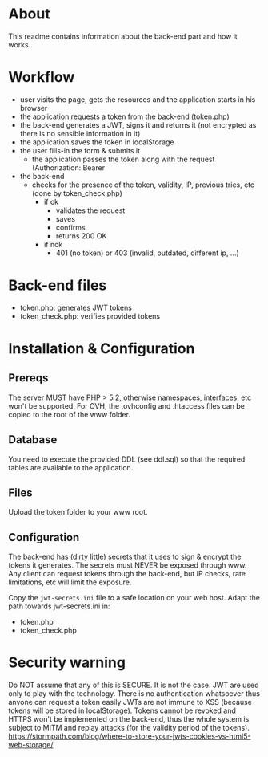 # About
This readme contains information about the back-end part and how it works.

# Workflow
* user visits the page, gets the resources and the application starts in his browser
* the application requests a token from the back-end (token.php)
* the back-end generates a JWT, signs it and returns it (not encrypted as there is no sensible information in it)
* the application saves the token in localStorage
* the user fills-in the form & submits it
  * the application passes the token along with the request (Authorization: Bearer <token>
* the back-end
  * checks for the presence of the token, validity, IP, previous tries, etc (done by token_check.php)
    * if ok
      * validates the request
      * saves
      * confirms
      * returns 200 OK
    * if nok
      * 401 (no token) or 403 (invalid, outdated, different ip, ...)

# Back-end files
* token.php: generates JWT tokens
* token_check.php: verifies provided tokens

# Installation & Configuration

## Prereqs
The server MUST have PHP > 5.2, otherwise namespaces, interfaces, etc won't be supported.
For OVH, the .ovhconfig and .htaccess files can be copied to the root of the www folder.

## Database
You need to execute the provided DDL (see ddl.sql) so that the required tables are available to the application.

## Files
Upload the token folder to your www root.

## Configuration
The back-end has (dirty little) secrets that it uses to sign & encrypt the tokens it generates. The secrets must NEVER be exposed through www.
Any client can request tokens through the back-end, but IP checks, rate limitations, etc will limit the exposure.

Copy the `jwt-secrets.ini` file to a safe location on your web host.
Adapt the path towards jwt-secrets.ini in:
* token.php
* token_check.php

# Security warning
Do NOT assume that any of this is SECURE. It is not the case. JWT are used only to play with the technology.
There is no authentication whatsoever thus anyone can request a token easily
JWTs are not immune to XSS (because tokens will be stored in localStorage).
Tokens cannot be revoked and HTTPS won't be implemented on the back-end, thus the whole system is subject to MITM and replay attacks (for the validity period of the tokens).
https://stormpath.com/blog/where-to-store-your-jwts-cookies-vs-html5-web-storage/
